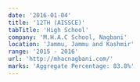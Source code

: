 ```yaml
---
date: '2016-01-04'
title: '12TH (AISSCE)'
tabTitle: 'High School'
company: 'M.H.A.C School, Nagbani'
location: 'Jammu, Jammu and Kashmir'
range: '2015 - 2016'
url: 'http://mhacnagbani.com/'
marks: 'Aggregate Percentage: 83.8%'
---
```


